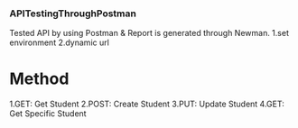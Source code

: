 ### APITestingThroughPostman
Tested API by using Postman & Report is generated through Newman.
1.set environment
2.dynamic url
# Method
1.GET: Get Student
2.POST: Create Student
3.PUT: Update Student
4.GET: Get Specific Student

 


